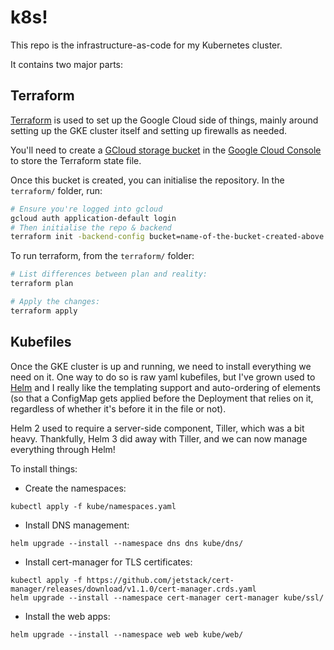 k8s!
====

This repo is the infrastructure-as-code for my Kubernetes cluster.

It contains two major parts:

Terraform
---------

[Terraform](https://www.terraform.io/) is used to set up the Google Cloud side of
things, mainly around setting up the GKE cluster itself and setting up firewalls
as needed.

You'll need to create a [GCloud storage bucket](https://cloud.google.com/storage/docs/creating-buckets) in the [Google Cloud Console](https://console.cloud.google.com/storage/browser)
to store the Terraform state file.

Once this bucket is created, you can initialise the repository. In the `terraform/`
folder, run:

```sh
# Ensure you're logged into gcloud
gcloud auth application-default login
# Then initialise the repo & backend
terraform init -backend-config bucket=name-of-the-bucket-created-above
```

To run terraform, from the `terraform/` folder:

```sh
# List differences between plan and reality:
terraform plan

# Apply the changes:
terraform apply
```

Kubefiles
---------

Once the GKE cluster is up and running, we need to install everything we need on
it. One way to do so is raw yaml kubefiles, but I've grown used to [Helm](https://helm.sh/)
and I really like the templating support and auto-ordering of elements (so that
a ConfigMap gets applied before the Deployment that relies on it, regardless of
whether it's before it in the file or not).

Helm 2 used to require a server-side component, Tiller, which was a bit heavy.
Thankfully, Helm 3 did away with Tiller, and we can now manage everything through
Helm!

To install things:

- Create the namespaces:
```
kubectl apply -f kube/namespaces.yaml
```

- Install DNS management:
```
helm upgrade --install --namespace dns dns kube/dns/
```

- Install cert-manager for TLS certificates:
```
kubectl apply -f https://github.com/jetstack/cert-manager/releases/download/v1.1.0/cert-manager.crds.yaml
helm upgrade --install --namespace cert-manager cert-manager kube/ssl/
```

- Install the web apps:
```
helm upgrade --install --namespace web web kube/web/
```
